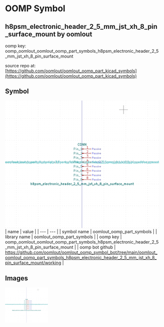 # OOMP Symbol  
## h8psm_electronic_header_2_5_mm_jst_xh_8_pin_surface_mount  by oomlout  
  
oomp key: oomp_oomlout_oomlout_oomp_part_symbols_h8psm_electronic_header_2_5_mm_jst_xh_8_pin_surface_mount  
  
source repo at: [https://github.com/oomlout/oomlout_oomp_part_kicad_symbols](https://github.com/oomlout/oomlout_oomp_part_kicad_symbols)  
## Symbol  
  
[![working.png](working_600.png)](working.png)  
| name | value | 
| --- | --- | 
| symbol name | oomlout_oomp_part_symbols | 
| library name | oomlout_oomp_part_symbols | 
| oomp key | oomp_oomlout_oomlout_oomp_part_symbols_h8psm_electronic_header_2_5_mm_jst_xh_8_pin_surface_mount | 
| oomp bot github | https://github.com/oomlout/oomlout_oomp_symbol_bot/tree/main/oomlout_oomlout_oomp_part_symbols_h8psm_electronic_header_2_5_mm_jst_xh_8_pin_surface_mount/working | 
## Images  
  
[![working.png](working_140.png)](working.png)  
